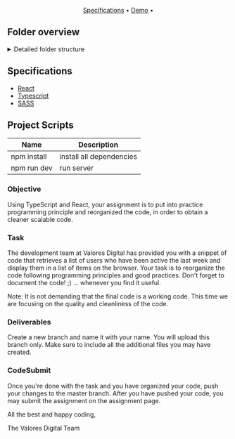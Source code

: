 <p align="center">
  <a href="#specifications">Specifications</a> •
  <a href="https://fastyride.netlify.app" target="_blank">Demo</a> •
</p>

## Folder overview

<details>
<summary>Detailed folder structure</summary>

```
.
public/
src/
| assets/
|-- components/
|   |-- UserCard/
|   |   |-- UserCard.tsx
|   |   |-- UserCard.scss
|-- pages/
|   |-- Home/
|   |   |-- Home.tsx
|   |   |-- Home.scss
|   |-- index.js
|-- routes/
|   |-- routes.tsx
|-- styles/
|   |-- _Vars.scss
|   |-- index.scss
|-- typing/
|   |-- UserInterfaces.ts
|-- utils/
|   |-- Helpers.tsx
|   |-- Services.tsx
|-- App.tsx
|-- index.tsx
```
</details>

## Specifications 
- [React](https://reactjs.org/)
- [Typescript](https://www.typescriptlang.org/docs/)
- [SASS](https://sass-lang.com/)


## Project Scripts
| Name | Description |
| ------ | ------ |
| npm install | install all dependencies |
| npm run dev | run server|

### Objective

Using TypeScript and React, your assignment is to put into practice programming principle and reorganized the code, in order to obtain a cleaner scalable code.

### Task

The development team at Valores Digital has provided you with a snippet of code that retrieves a list of users who have been active the last week and display them in a list of items on the browser. Your task is to reorganize the code following programming principles and good practices. Don't forget to document the code! ;) ... whenever you find it useful.

Note: It is not demanding that the final code is a working code. This time we are focusing on the quality and cleanliness of the code. 

### Deliverables

Create a new branch and name it with your name. You will upload this branch only. Make sure to include all the additional files you may have created. 

### CodeSubmit

Once you're done with the task and you have organized your code, push your changes to the master branch. After you have pushed your code, you may submit the assignment on the assignment page.

All the best and happy coding,

The Valores Digital Team
